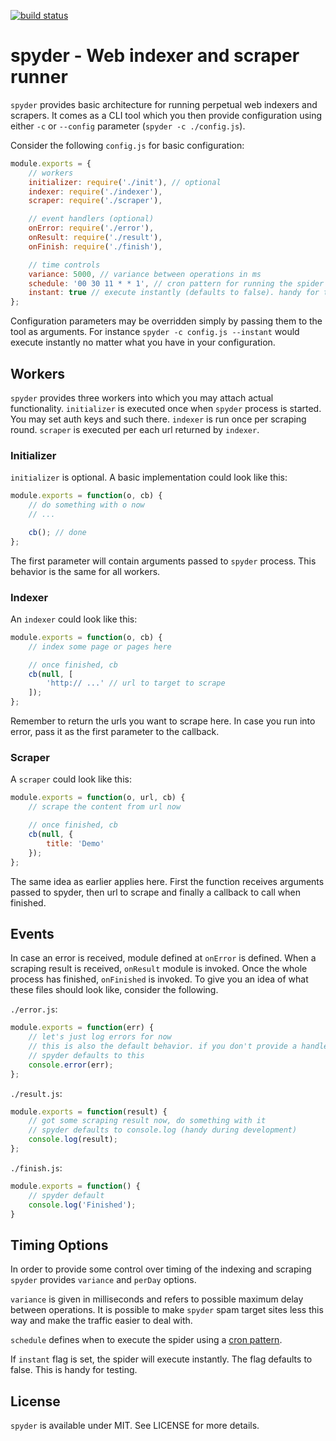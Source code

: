 [![build status](https://secure.travis-ci.org/bebraw/spyder.png)](http://travis-ci.org/bebraw/spyder)
# spyder - Web indexer and scraper runner

`spyder` provides basic architecture for running perpetual web indexers and scrapers. It comes as a CLI tool which you then provide configuration using either `-c` or `--config` parameter (`spyder -c ./config.js`).

Consider the following `config.js` for basic configuration:

```js
module.exports = {
    // workers
    initializer: require('./init'), // optional
    indexer: require('./indexer'),
    scraper: require('./scraper'),

    // event handlers (optional)
    onError: require('./error'),
    onResult: require('./result'),
    onFinish: require('./finish'),

    // time controls
    variance: 5000, // variance between operations in ms
    schedule: '00 30 11 * * 1', // cron pattern for running the spider (optional)
    instant: true // execute instantly (defaults to false). handy for testing
};
```

Configuration parameters may be overridden simply by passing them to the tool as arguments. For instance `spyder -c config.js --instant` would execute instantly no matter what you have in your configuration.

## Workers

`spyder` provides three workers into which you may attach actual functionality. `initializer` is executed once when `spyder` process is started. You may set auth keys and such there. `indexer` is run once per scraping round. `scraper` is executed per each url returned by `indexer`.

### Initializer

`initializer` is optional. A basic implementation could look like this:

```js
module.exports = function(o, cb) {
    // do something with o now
    // ...

    cb(); // done
};
```

The first parameter will contain arguments passed to `spyder` process. This behavior is the same for all workers.

### Indexer

An `indexer` could look like this:

```js
module.exports = function(o, cb) {
    // index some page or pages here

    // once finished, cb
    cb(null, [
        'http:// ...' // url to target to scrape
    ]);
};
```

Remember to return the urls you want to scrape here. In case you run into error, pass it as the first parameter to the callback.

### Scraper

A `scraper` could look like this:

```js
module.exports = function(o, url, cb) {
    // scrape the content from url now

    // once finished, cb
    cb(null, {
        title: 'Demo'
    });
};
```

The same idea as earlier applies here. First the function receives arguments passed to spyder, then url to scrape and finally a callback to call when finished.

## Events

In case an error is received, module defined at `onError` is defined. When a scraping result is received, `onResult` module is invoked. Once the whole process has finished, `onFinished` is invoked. To give you an idea of what these files should look like, consider the following.

`./error.js`:

```js
module.exports = function(err) {
    // let's just log errors for now
    // this is also the default behavior. if you don't provide a handler,
    // spyder defaults to this
    console.error(err);
};
```

`./result.js`:

```js
module.exports = function(result) {
    // got some scraping result now, do something with it
    // spyder defaults to console.log (handy during development)
    console.log(result);
};
```

`./finish.js`:

```js
module.exports = function() {
    // spyder default
    console.log('Finished');
}
```

## Timing Options

In order to provide some control over timing of the indexing and scraping `spyder` provides `variance` and `perDay` options.

`variance` is given in milliseconds and refers to possible maximum delay between operations. It is possible to make `spyder` spam target sites less this way and make the traffic easier to deal with.

`schedule` defines when to execute the spider using a [cron pattern](http://en.wikipedia.org/wiki/Cron).

If `instant` flag is set, the spider will execute instantly. The flag defaults to false. This is handy for testing.

## License

`spyder` is available under MIT. See LICENSE for more details.
